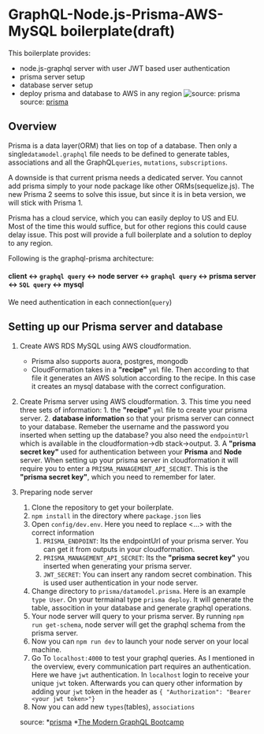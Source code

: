 # GraphQL-Node.js-Prisma-AWS-MySQL boilerplate(draft)

This boilerplate provides:
 - node.js-graphql server with user JWT based user authentication
 - prisma server setup
 - database server setup
 - deploy prisma and database to AWS in any region
![source: prisma](https://cdn-images-1.medium.com/max/2000/1*p17uapNIac8Grmm8r7wp6Q.png)
source: [prisma](https://www.prisma.io/tutorials/deploy-prisma-to-aws-fargate-ct14)

## Overview
Prisma is a data layer(ORM) that lies on top of a database. 
Then only a single`datamodel.graphql` file needs to be defined to generate tables, associations and all the  GraphQL`queries`, `mutations`, `subscriptions`. 

A downside is that current prisma needs a dedicated server. You cannot add prisma simply to your node package like other ORMs(sequelize.js). The new Prisma 2 seems to solve this issue, but since it is in beta version, we will stick with Prisma 1.

Prisma has a cloud service, which you can easily deploy to US and EU. Most of the time this would suffice, but for other regions this could cause delay issue. This post will provide a full boilerplate and a solution to deploy to any region.

Following is the graphql-prisma architecture:
#### client <-> `graphql query` <-> node server <-> `graphql query` <-> prisma server <-> `SQL query` <-> mysql
We need authentication in each connection(`query`)
## Setting up our Prisma server and database
1. Create AWS RDS MySQL using AWS cloudformation.
    * Prisma also supports auora, postgres, mongodb
    * CloudFormation takes in a **"recipe"** `yml` file. Then according to that file it generates an AWS solution according to the recipe. In this case it creates an mysql database with the correct configuration.
2. Create Prisma server using AWS cloudformation.
	3. This time you need three sets of information:
		1. the **"recipe"** `yml` file to create your prisma server. 
		2. **database information** so that your prisma server can connect to your database. Remeber the username and the password you inserted when setting up the database? you also need the `endpointUrl` which is available in the cloudformation->db stack->output.
		3. A **"prisma secret key"** used for authentication between your **Prisma** and **Node** server. When setting up your prisma server in cloudformation it will require you to enter a `PRISMA_MANAGEMENT_API_SECRET`. This is the **"prisma secret key"**, which you need to remember for later. 
3. Preparing node server
	1. Clone the repository to get your boilerplate.
	2. `npm install` in the directory where `package.json` lies
	3. Open `config/dev.env`. Here you need to replace <...> with the correct information
		1. `PRISMA_ENDPOINT`: Its the endpointUrl of your prisma server. You can get it from outputs in your cloudformation.
		2. `PRISMA_MANAGEMENT_API_SECRET`: Its the **"prisma secret key"** you inserted when generating your prisma server.
		3. `JWT_SECRET`: You can insert any random secret combination. This is used user authentication in your node server.
	4. Change directory to `prisma/datamodel.prisma`. Here is an example `type User`. On your termainal type `prisma deploy`. It will generate the table, assocition in your database and generate graphql operations.
	5. Your node server will query to your prisma server. By running `npm run get-schema`, node server will get the graphql schema from the prisma server. 
	6. Now you can `npm run dev` to launch your node server on your local machine.
	7. Go To 	`localhost:4000` to test your graphql queries. As I mentioned in the overview, every communication part requires an authentication. Here we have `jwt` authentication. In `localhost` login to receive your unique `jwt` token. Afterwards you can query other information by adding your `jwt` token in the header as `{ "Authorization": "Bearer <your jwt token>"}`
	8. Now you can add new `types`(tables), `associations`

    source:
    *[prisma](https://www.prisma.io/tutorials/deploy-prisma-to-aws-fargate-ct14)
    *[The Modern GraphQL Bootcamp](https://www.udemy.com/graphql-bootcamp/)